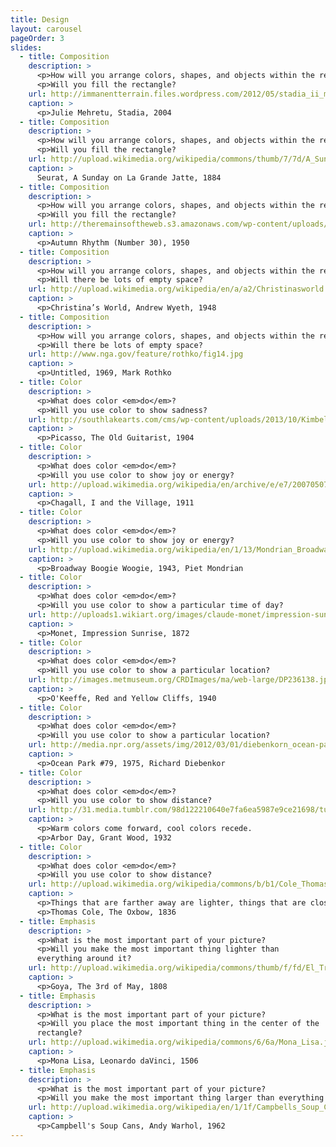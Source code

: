 ```yaml
---
title: Design
layout: carousel
pageOrder: 3
slides:
  - title: Composition
    description: >
      <p>How will you arrange colors, shapes, and objects within the rectangle?
      <p>Will you fill the rectangle?
    url: http://immanentterrain.files.wordpress.com/2012/05/stadia_ii_med1.jpg
    caption: >
      <p>Julie Mehretu, Stadia, 2004
  - title: Composition
    description: >
      <p>How will you arrange colors, shapes, and objects within the rectangle?
      <p>Will you fill the rectangle?
    url: http://upload.wikimedia.org/wikipedia/commons/thumb/7/7d/A_Sunday_on_La_Grande_Jatte%2C_Georges_Seurat%2C_1884.jpg/1024px-A_Sunday_on_La_Grande_Jatte%2C_Georges_Seurat%2C_1884.jpg
    caption: >
      Seurat, A Sunday on La Grande Jatte, 1884
  - title: Composition
    description: >
      <p>How will you arrange colors, shapes, and objects within the rectangle?
      <p>Will you fill the rectangle?
    url: http://theremainsoftheweb.s3.amazonaws.com/wp-content/uploads/2013/01/Jackson-Pollock-automn-leaves.jpg
    caption: >
      <p>Autumn Rhythm (Number 30), 1950
  - title: Composition
    description: >
      <p>How will you arrange colors, shapes, and objects within the rectangle?
      <p>Will there be lots of empty space?
    url: http://upload.wikimedia.org/wikipedia/en/a/a2/Christinasworld.jpg
    caption: >
      <p>Christina’s World, Andrew Wyeth, 1948
  - title: Composition
    description: >
      <p>How will you arrange colors, shapes, and objects within the rectangle?
      <p>Will there be lots of empty space?
    url: http://www.nga.gov/feature/rothko/fig14.jpg
    caption: >
      <p>Untitled, 1969, Mark Rothko
  - title: Color
    description: >
      <p>What does color <em>do</em>?
      <p>Will you use color to show sadness?
    url: http://southlakearts.com/cms/wp-content/uploads/2013/10/Kimbell2.jpg
    caption: >
      <p>Picasso, The Old Guitarist, 1904
  - title: Color
    description: >
      <p>What does color <em>do</em>?
      <p>Will you use color to show joy or energy?
    url: http://upload.wikimedia.org/wikipedia/en/archive/e/e7/20070507235911!Chagall_IandTheVillage.jpg
    caption: >
      <p>Chagall, I and the Village, 1911
  - title: Color
    description: >
      <p>What does color <em>do</em>?
      <p>Will you use color to show joy or energy?
    url: http://upload.wikimedia.org/wikipedia/en/1/13/Mondrian_Broadway_Boogie_Woogie.jpg
    caption: >
      <p>Broadway Boogie Woogie, 1943, Piet Mondrian
  - title: Color
    description: >
      <p>What does color <em>do</em>?
      <p>Will you use color to show a particular time of day?
    url: http://uploads1.wikiart.org/images/claude-monet/impression-sunrise.jpg
    caption: >
      <p>Monet, Impression Sunrise, 1872 
  - title: Color
    description: >
      <p>What does color <em>do</em>?
      <p>Will you use color to show a particular location?
    url: http://images.metmuseum.org/CRDImages/ma/web-large/DP236138.jpg
    caption: >
      <p>O'Keeffe, Red and Yellow Cliffs, 1940
  - title: Color
    description: >
      <p>What does color <em>do</em>?
      <p>Will you use color to show a particular location?
    url: http://media.npr.org/assets/img/2012/03/01/diebenkorn_ocean-park-79_custom-69d24d50ef8594622ccd7f69d11c4aa34473ec3a-s6-c30.jpg
    caption: >
      <p>Ocean Park #79, 1975, Richard Diebenkor
  - title: Color
    description: >
      <p>What does color <em>do</em>?
      <p>Will you use color to show distance?
    url: http://31.media.tumblr.com/98d122210640e7fa6ea5987e9ce21698/tumblr_mi6giwr2ph1qzn0deo1_1280.jpg
    caption: >
      <p>Warm colors come forward, cool colors recede. 
      <p>Arbor Day, Grant Wood, 1932
  - title: Color
    description: >
      <p>What does color <em>do</em>?
      <p>Will you use color to show distance?
    url: http://upload.wikimedia.org/wikipedia/commons/b/b1/Cole_Thomas_The_Oxbow_(The_Connecticut_River_near_Northampton_1836).jpg
    caption: >
      <p>Things that are farther away are lighter, things that are closer up are darker. 
      <p>Thomas Cole, The Oxbow, 1836
  - title: Emphasis
    description: >
      <p>What is the most important part of your picture?
      <p>Will you make the most important thing lighter than
      everything around it?
    url: http://upload.wikimedia.org/wikipedia/commons/thumb/f/fd/El_Tres_de_Mayo,_by_Francisco_de_Goya,_from_Prado_thin_black_margin.jpg/1280px-El_Tres_de_Mayo,_by_Francisco_de_Goya,_from_Prado_thin_black_margin.jpg
    caption: >
      <p>Goya, The 3rd of May, 1808 
  - title: Emphasis
    description: >
      <p>What is the most important part of your picture?
      <p>Will you place the most important thing in the center of the
      rectangle?
    url: http://upload.wikimedia.org/wikipedia/commons/6/6a/Mona_Lisa.jpg
    caption: >
      <p>Mona Lisa, Leonardo daVinci, 1506
  - title: Emphasis
    description: >
      <p>What is the most important part of your picture?
      <p>Will you make the most important thing larger than everything else?
    url: http://upload.wikimedia.org/wikipedia/en/1/1f/Campbells_Soup_Cans_MOMA.jpg
    caption: >
      <p>Campbell's Soup Cans, Andy Warhol, 1962
---
```

